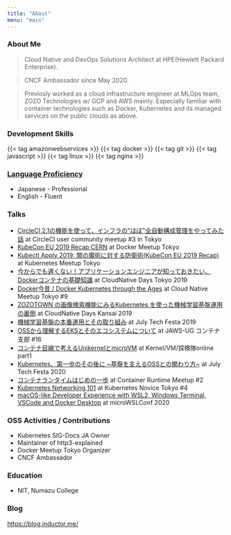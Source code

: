 ```yaml
---
title: "About"
menu: "main"
---
```


### About Me

> Cloud Native and DevOps Solutions Architect at HPE(Hewlett Packard Enterprise).

> CNCF Ambassador since May 2020.

> Previosly worked as a cloud infrastructure engineer at MLOps team, ZOZO Technologies w/ GCP and AWS mainly. Especially familiar with container technologies such as Docker, Kubernetes and its managed services on the public clouds as above.

### Development Skills

{{< tag amazonwebservices >}}
{{< tag docker >}}
{{< tag git >}}
{{< tag javascript >}}
{{< tag linux >}}
{{< tag nginx >}}

### [Language Proficiency](https://corporatefinanceinstitute.com/resources/careers/resume/language-proficiency-levels/)

- Japanese - Professional
- English - Fluent

### Talks

- [CircleCI 2.1の機能を使って、インフラの"ほぼ"全自動構成管理をやってみた話](https://speakerdeck.com/inductor/circleci-terraform) at CircleCI user community meetup #3 in Tokyo
- [KubeCon EU 2019 Recap CERN](https://speakerdeck.com/inductor/kubecon-eu-2019-recap) at Docker Meetup Tokyo
- [Kubectl Apply 2019: 闇の魔術に対する防衛術(KubeCon EU 2019 Recap)](https://speakerdeck.com/inductor/kubectl-apply-2019-defence-against-the-dark-arts) at Kubernetes Meetup Tokyo
- [今からでも遅くない！アプリケーションエンジニアが知っておきたい、Dockerコンテナの基礎知識](https://speakerdeck.com/inductor/the-basic-of-docker-container-for-developers) at CloudNative Days Tokyo 2019
- [Docker今昔 / Docker Kubernetes through the Ages](https://speakerdeck.com/inductor/docker-kubernetes-through-the-ages) at Cloud Native Meetup Tokyo #9
- [ZOZOTOWN の画像検索機能にみるKubernetes を使った機械学習基盤運用の裏側](https://speakerdeck.com/inductor/zozo-image-search-under-the-hood-with-kubernetes) at CloudNative Days Kansai 2019
- [機械学習基盤の本番運用とその取り組み](https://speakerdeck.com/inductor/ml-platform-in-production) at July Tech Festa 2019
- [OSSから理解するEKSとそのエコシステムについて](https://speakerdeck.com/inductor/understanding-eks-and-its-ecosystem-from-oss-perspective) at JAWS-UG コンテナ支部 #16
- [コンテナ目線で考えるUnikernelとmicroVM](https://speakerdeck.com/inductor/microvm-and-unikernel-in-the-container-world) at Kernel/VM/探検隊online part1
- [Kubernetes、第一歩のその後に ~基盤を支えるOSSとの関わり方~](https://speakerdeck.com/inductor/kubernetes-201-lets-get-involved-with-the-community) at July Tech Festa 2020
- [コンテナランタイムはじめの一歩](https://speakerdeck.com/inductor/container-runtime-101) at Container Runtime Meetup #2
- [Kubernetes Networking 101](https://speakerdeck.com/inductor/kubernetes-networking-101) at Kubernetes Novice Tokyo #4
- [macOS-like Developer Experience with WSL2, Windows Terminal, VSCode and Docker Desktop](macos-like-developer-experience-with-wsl2-windows-terminal-vscode-and-docker-desktop) at microWSLConf 2020

### OSS Activities / Contributions

- Kubernetes SIG-Docs JA Owner
- Maintainer of http3-explained
- Docker Meetup Tokyo Organizer
- CNCF Ambassador

### Education

- NIT, Numazu College

### Blog

https://blog.inductor.me/
